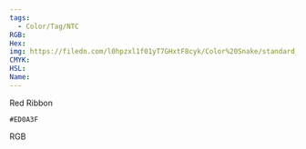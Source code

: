 ```yaml
---
tags:
  - Color/Tag/NTC
RGB:
Hex:
img: https://filedn.com/l0hpzxl1f01yT7GHxtF8cyk/Color%20Snake/standard_csv_to_svg//ED0A3F.svg
CMYK:
HSL:
Name:
---
```

Red Ribbon
```palette
#ED0A3F
```
RGB
